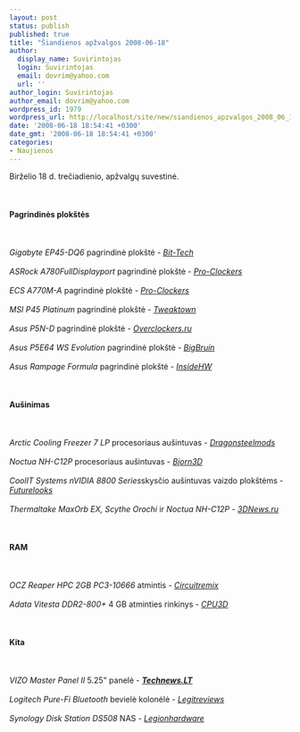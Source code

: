 ```yaml
---
layout: post
status: publish
published: true
title: "Šiandienos apžvalgos 2008-06-18"
author:
  display_name: Suvirintojas
  login: Suvirintojas
  email: dovrim@yahoo.com
  url: ''
author_login: Suvirintojas
author_email: dovrim@yahoo.com
wordpress_id: 1979
wordpress_url: http://localhost/site/new/siandienos_apzvalgos_2008_06_18/
date: '2008-06-18 18:54:41 +0300'
date_gmt: '2008-06-18 18:54:41 +0300'
categories:
- Naujienos
---
```

<p>Birželio 18 d. trečiadienio, apžvalgų suvestinė.<br />
<br><br />
<br><b>Pagrindinės plokštės</b><br />
<br><br />
<br><i>Gigabyte EP45-DQ6</i> pagrindinė plokštė - <a class="ns" href="http://www.bit-tech.net/hardware/2008/06/18/gigabyte-ga-ep45-dq6/1"><i>Bit-Tech</i></a><br />
<br><i>ASRock A780FullDisplayport</i> pagrindinė plokštė - <a class="ns" href="http://www.pro-clockers.com/reviews/?id=41"><i>Pro-Clockers</i></a><br />
<br><i>ECS A770M-A</i> pagrindinė plokštė - <a class="ns" href="http://www.pro-clockers.com/reviews/?id=40"><i>Pro-Clockers</i></a><br />
<br><i>MSI P45 Platinum</i> pagrindinė plokštė - <a class="ns" href="http://www.tweaktown.com/reviews/1468/msi_p45_platinum_motherboard/index.html"><i>Tweaktown</i></a><br />
<br><i>Asus P5N-D</i> pagrindinė plokštė - <a class="ns" href="http://www.overclockers.ru/lab/29414.shtml"><i>Overclockers.ru</i></a><br />
<br><i>Asus P5E64 WS Evolution</i> pagrindinė plokštė - <a class="ns" href="http://www.bigbruin.com/2008/asusp5e64_1"><i>BigBruin</i></a><br />
<br><i>Asus Rampage Formula</i> pagrindinė plokštė - <a class="ns" href="http://www.insidehw.com/Reviews/Motherboards/ASUS-Rampage-Formula.html"><i>InsideHW</i></a><br />
<br><br />
<br><b>Aušinimas</b><br />
<br><br />
<br><i>Arctic Cooling Freezer 7 LP</i> procesoriaus aušintuvas - <a class="ns" href="http://www.dragonsteelmods.com/index.php?option=com_content&amp;task=view&amp;id=8095&amp;Itemid=38"><i>Dragonsteelmods</i></a><br />
<br><i>Noctua NH-C12P</i> procesoriaus aušintuvas - <a class="ns" href="http://www.bjorn3d.com/read.php?cID=1285"><i>Bjorn3D</i></a><br />
<br><i>CoolIT Systems nVIDIA 8800 Series</i>skysčio aušintuvas vaizdo plokštėms - <a class="ns" href="http://www.futurelooks.com/coolit-systems-nvidia-8800-series-dual-drive-bay-vga-cooler-review/"><i>Futurelooks</i></a><br />
<br><i>Thermaltake MaxOrb EX, Scythe Orochi</i> ir <i>Noctua NH-C12P</i> - <a class="ns" href="http://www.3dnews.ru/cooling/maxorb_ex_scythe_orochi_i_noctua_nh_c12p/"><i>3DNews.ru</i></a><br />
<br><br />
<br><b>RAM</b><br />
<br><br />
<br><i>OCZ Reaper HPC 2GB PC3-10666</i> atmintis - <a class="ns" href="http://www.circuitremix.com/index.php?q=node/135"><i>Circuitremix</i></a><br />
<br><i>Adata Vitesta DDR2-800+</i> 4 GB atminties rinkinys - <a class="ns" href="http://www.cpu3d.com/content/view/5188/70/"><i>CPU3D</i></a><br />
<br><br />
<br><b>Kita</b><br />
<br><br />
<br><i>VIZO Master Panel II</i> 5.25&quot; panelė - <a class="ns" href="http://www.technews.lt/?id=Kas&amp;Id=1840"><b><i>Technews.LT</i></b></a><br />
<br><i>Logitech Pure-Fi Bluetooth</i> bevielė kolonėlė - <a class="ns" href="http://www.legitreviews.com/article/727/1/"><i>Legitreviews</i></a><br />
<br><i>Synology Disk Station DS508</i> NAS - <a class="ns" href="http://www.legionhardware.com/document.php?id=753"><i>Legionhardware</i></a><br />
<br><br />
<br><br />
<br><br />
<br><br />
<br></p>

